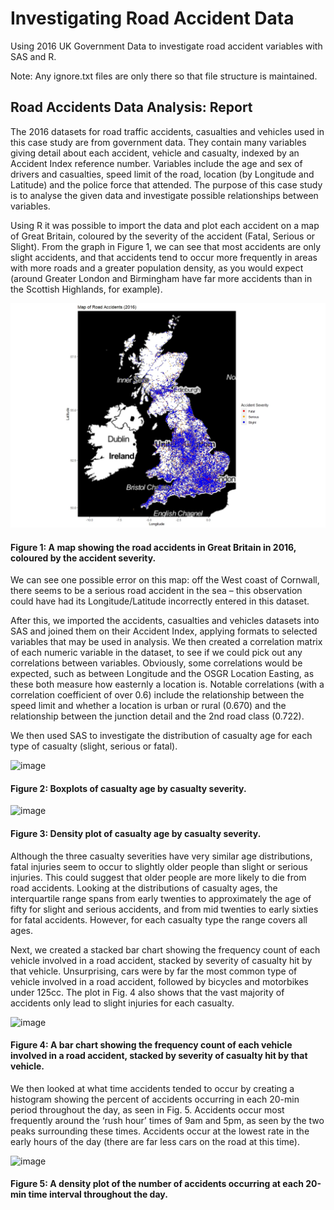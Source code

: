 # Investigating Road Accident Data
Using 2016 UK Government Data to investigate road accident variables with SAS and R.

Note: Any ignore.txt files are only there so that file structure is maintained.

## Road Accidents Data Analysis: Report
The 2016 datasets for road traffic accidents, casualties and vehicles used in this case study are from government data. They contain many variables giving detail about each accident, vehicle and casualty, indexed by an Accident Index reference number. Variables include the age and sex of drivers and casualties, speed limit of the road, location (by Longitude and Latitude) and the police force that attended. The purpose of this case study is to analyse the given data and investigate possible relationships between variables.

Using R it was possible to import the data and plot each accident on a map of Great Britain, coloured by the severity of the accident (Fatal, Serious or Slight). From the graph in Figure 1, we can see that most accidents are only slight accidents, and that accidents tend to occur more frequently in areas with more roads and a greater population density, as you would expect (around Greater London and Birmingham have far more accidents than in the Scottish Highlands, for example).

![acc_map2](https://github.com/felix7c/Road-Accidents-Case-Study/blob/main/RoadAccidentsCaseStudyFC/R/acc_map2.jpeg)
#### Figure 1: A map showing the road accidents in Great Britain in 2016, coloured by the accident severity.


We can see one possible error on this map: off the West coast of Cornwall, there seems to be a serious road accident in the sea – this observation could have had its Longitude/Latitude incorrectly entered in this dataset.

After this, we imported the accidents, casualties and vehicles datasets into SAS and joined them on their Accident Index, applying formats to selected variables that may be used in analysis. We then created a correlation matrix of each numeric variable in the dataset, to see if we could pick out any correlations between variables. Obviously, some correlations would be expected, such as between Longitude and the OSGR Location Easting, as these both measure how easternly a location is. Notable correlations (with a correlation coefficient of over 0.6) include the relationship between the speed limit and whether a location is urban or rural (0.670) and the relationship between the junction detail and the 2nd road class (0.722).

We then used SAS to investigate the distribution of casualty age for each type of casualty (slight, serious or fatal).

![image](https://user-images.githubusercontent.com/88533856/132186170-234de3c2-1c92-4a00-8083-2f0f378baec5.png)
#### Figure 2: Boxplots of casualty age by casualty severity.

![image](https://user-images.githubusercontent.com/88533856/132186265-e7c094c9-12e8-41c0-8c5a-35ae8f9a83e2.png)
#### Figure 3: Density plot of casualty age by casualty severity.

Although the three casualty severities have very similar age distributions, fatal injuries seem to occur to slightly older people than slight or serious injuries. This could suggest that older people are more likely to die from road accidents. Looking at the distributions of casualty ages, the interquartile range spans from early twenties to approximately the age of fifty for slight and serious accidents, and from mid twenties to early sixties for fatal accidents. However, for each casualty type the range covers all ages.

Next, we created a stacked bar chart showing the frequency count of each vehicle involved in a road accident, stacked by severity of casualty hit by that vehicle. Unsurprising, cars were by far the most common type of vehicle involved in a road accident, followed by bicycles and motorbikes under 125cc.
The plot in Fig. 4 also shows that the vast majority of accidents only lead to slight injuries for each casualty.

![image](https://user-images.githubusercontent.com/88533856/132186320-806d245e-7358-4419-99d1-fdf26c23f96a.png)
#### Figure 4: A bar chart showing the frequency count of each vehicle involved in a road accident, stacked by severity of casualty hit by that vehicle.

We then looked at what time accidents tended to occur by creating a histogram showing the percent of accidents occurring in each 20-min period throughout the day, as seen in Fig. 5. Accidents occur most frequently around the ‘rush hour’ times of 9am and 5pm, as seen by the two peaks surrounding these times. Accidents occur at the lowest rate in the early hours of the day (there are far less cars on the road at this time).

![image](https://user-images.githubusercontent.com/88533856/132186409-b4ab6772-e8b0-49c7-88eb-f0a623eb6e3f.png)
#### Figure 5: A density plot of the number of accidents occurring at each 20-min time interval throughout the day.
